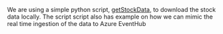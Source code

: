 We are using a simple python script, [getStockData](DataGenerator/getStockData.py), to download the stock data locally. The script script also has example on how we can mimic the real time ingestion of the data to Azure EventHub


